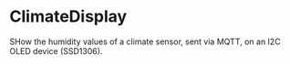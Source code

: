 # ClimateDisplay

SHow the humidity values of a climate sensor, sent via MQTT, on an I2C OLED device (SSD1306).
